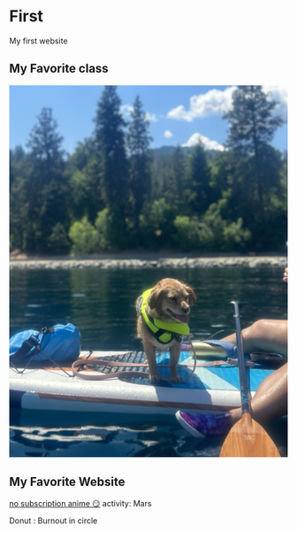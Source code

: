 # First
My first website

## My Favorite class
![awesome day](LunaPaddleboard.jpeg)

## My Favorite Website
[no subscription anime :smirk:](https://www.wcofun.net/)
activity: Mars


Donut
: Burnout in circle
